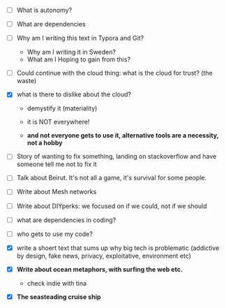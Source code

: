 - [ ] What is autonomy?
- [ ] What are dependencies
- [ ] Why am I writing this text in Typora and Git?
  - Why am I writing it in Sweden?
  - What am I Hoping to gain from this?

- [ ] Could continue with the cloud thing: what is the cloud for trust? (the waste)

- [x] what is there to dislike about the cloud?

  - demystify it (materiality)

  - it is NOT everywhere!

  - **and not everyone gets to use it, alternative tools are a necessity, not a hobby**

- [ ] Story of wanting to fix something, landing on stackoverflow and have someone tell me not to fix it

- [ ] Talk about Beirut. It's not all a game, it's survival for some people.

- [ ] Write about Mesh networks

- [ ] Write about DIYperks: we focused on if we could, not if we should

- [ ] what are dependencies in coding?

- [ ] who gets to use my code?

- [x] write a shoert text that sums up why big tech is problematic (addictive by design, fake news, privacy, exploitative, environment etc)

- [x] **Write about ocean metaphors, with surfing the web etc.**

  - check indie with tina

- [x] **The seasteading cruise ship**

